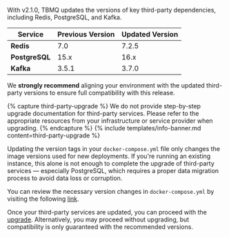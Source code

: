 With v2.1.0, TBMQ updates the versions of key third-party dependencies, including Redis, PostgreSQL, and Kafka.

| Service        | Previous Version | Updated Version |
|----------------|------------------|-----------------|
| **Redis**      | 7.0              | 7.2.5           |
| **PostgreSQL** | 15.x             | 16.x            |
| **Kafka**      | 3.5.1            | 3.7.0           |

We **strongly recommend** aligning your environment with the updated third-party versions to ensure full compatibility with this release.

{% capture third-party-upgrade %}
We do not provide step-by-step upgrade documentation for third-party services.
Please refer to the appropriate resources from your infrastructure or service provider when upgrading.
{% endcapture %}
{% include templates/info-banner.md content=third-party-upgrade %}

Updating the version tags in your `docker-compose.yml` file only changes the image versions used for new deployments.
If you're running an existing instance, this alone is not enough to complete the upgrade of third-party services — especially PostgreSQL, 
which requires a proper data migration process to avoid data loss or corruption.

You can review the necessary version changes in `docker-compose.yml` by visiting the following [link](https://github.com/thingsboard/tbmq/pull/218/files#diff-18a10097b03fb393429353a8f84ba29498e9b72a21326deb9809865d384e2800).

Once your third-party services are updated, you can proceed with the [upgrade](#run-upgrade).
Alternatively, you may proceed without upgrading, but compatibility is only guaranteed with the recommended versions.
